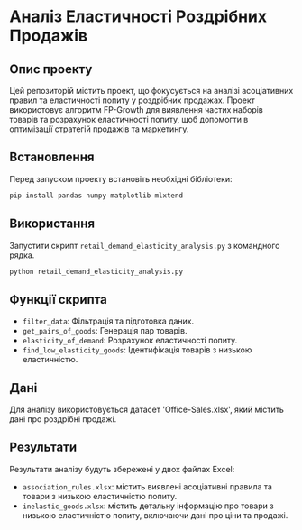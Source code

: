 # Аналіз Еластичності Роздрібних Продажів

## Опис проекту
Цей репозиторій містить проект, що фокусується на аналізі асоціативних правил та еластичності попиту у роздрібних продажах. Проект використовує алгоритм FP-Growth для виявлення частих наборів товарів та розрахунок еластичності попиту, щоб допомогти в оптимізації стратегій продажів та маркетингу.

## Встановлення
Перед запуском проекту встановіть необхідні бібліотеки:

```python
pip install pandas numpy matplotlib mlxtend
```
## Використання
Запустити скрипт `retail_demand_elasticity_analysis.py` з командного рядка.
```python
python retail_demand_elasticity_analysis.py
```
## Функції скрипта
- `filter_data`: Фільтрація та підготовка даних.
- `get_pairs_of_goods`: Генерація пар товарів.
- `elasticity_of_demand`: Розрахунок еластичності попиту.
- `find_low_elasticity_goods`: Ідентифікація товарів з низькою еластичністю.

## Дані
Для аналізу використовується датасет 'Office-Sales.xlsx', який містить дані про роздрібні продажі.

## Результати
Результати аналізу будуть збережені у двох файлах Excel:
- `association_rules.xlsx`: містить виявлені асоціативні правила та товари з низькою еластичністю попиту.
- `inelastic_goods.xlsx`: містить детальну інформацію про товари з низькою еластичністю попиту, включаючи дані про ціни та продажі.
